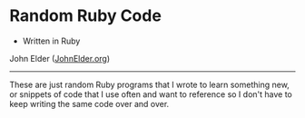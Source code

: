 Random Ruby Code
========================================================
- Written in Ruby


John Elder ([JohnElder.org](http://JohnElder.org))
  
--------------------------------------------------------


These are just random Ruby programs that I wrote to 
learn something new, or snippets of code that I 
use often and want to reference so I don't have to
keep writing the same code over and over.

